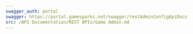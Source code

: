 ```yaml
---
swagger_auth: portal
swagger: https://portal.gamesparks.net/swagger/restAdminConfigApiDocs
src: /API Documentation/REST APIs/Game Admin.md
---
```

